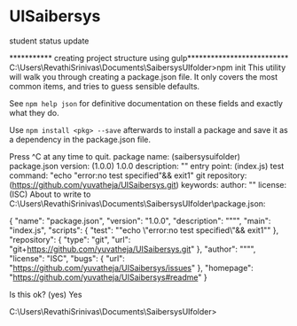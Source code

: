# UISaibersys
student status update

*********** creating project structure using gulp**************************
C:\Users\RevathiSrinivas\Documents\SaibersysUIfolder>npm init
This utility will walk you through creating a package.json file.
It only covers the most common items, and tries to guess sensible defaults.

See `npm help json` for definitive documentation on these fields
and exactly what they do.

Use `npm install <pkg> --save` afterwards to install a package and
save it as a dependency in the package.json file.

Press ^C at any time to quit.
package name: (saibersysuifolder) package.json
version: (1.0.0) 1.0.0
description: ""
entry point: (index.js)
test command: "echo \"error:no test specified\"&& exit1"
git repository: (https://github.com/yuvatheja/UISaibersys.git)
keywords:
author: ""
license: (ISC)
About to write to C:\Users\RevathiSrinivas\Documents\SaibersysUIfolder\package.json:

{
  "name": "package.json",
  "version": "1.0.0",
  "description": "\"\"",
  "main": "index.js",
  "scripts": {
    "test": "\"echo \\\"error:no test specified\\\"&& exit1\""
  },
  "repository": {
    "type": "git",
    "url": "git+https://github.com/yuvatheja/UISaibersys.git"
  },
  "author": "\"\"",
  "license": "ISC",
  "bugs": {
    "url": "https://github.com/yuvatheja/UISaibersys/issues"
  },
  "homepage": "https://github.com/yuvatheja/UISaibersys#readme"
}


Is this ok? (yes) Yes

C:\Users\RevathiSrinivas\Documents\SaibersysUIfolder>
